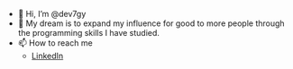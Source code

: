 - 👋 Hi, I’m @dev7gy
- 🙏 My dream is to expand my influence for good to more people through the programming skills I have studied.
- 📫 How to reach me
  - [LinkedIn](https://www.linkedin.com/in/geonyoung-ra-bbab441b6) 

<!---
dev7gy/dev7gy is a ✨ special ✨ repository because its `README.md` (this file) appears on your GitHub profile.
You can click the Preview link to take a look at your changes.
--->
